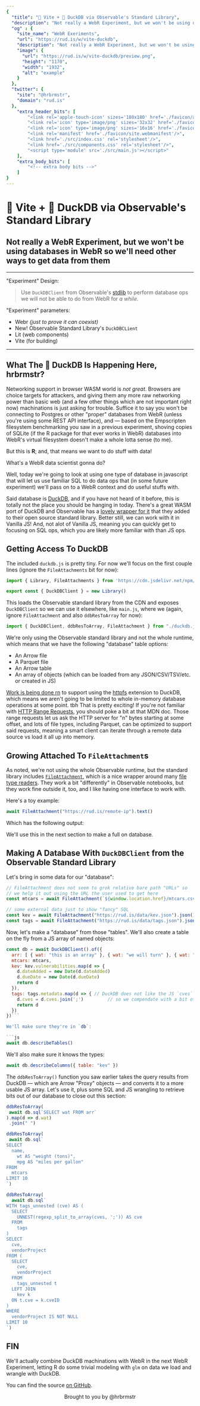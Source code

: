 ```yaml
---
{
  "title": "🧪 Vite + 🦆 DuckDB via Observable's Standard Library",
  "description": "Not really a WebR Experiment, but we won't be using databases in WebR so we'll need other ways to get data from them",
  "og" : {
    "site_name": "WebR Exeriments",
    "url": "https://rud.is/w/vite-duckdb",
    "description": "Not really a WebR Experiment, but we won't be using databases in WebR so we'll need other ways to get data from them",
    "image": {
      "url": "https://rud.is/w/vite-duckdb/preview.png",
      "height": "1170",
      "width": "1932",
      "alt": "example"
    }
  },
  "twitter": {
    "site": "@hrbrmstr",
    "domain": "rud.is"
  },
	"extra_header_bits": [
		"<link rel='apple-touch-icon' sizes='180x180' href='./favicon/apple-touch-icon.png'/>",
		"<link rel='icon' type='image/png' sizes='32x32' href='./favicon/favicon-32x32.png'/>",
		"<link rel='icon' type='image/png' sizes='16x16' href='./favicon/favicon-16x16.png'/>",
		"<link rel='manifest' href='./favicon/site.webmanifest'/>",
		"<link href='./src/index.css' rel='stylesheet'/>",
		"<link href='./src/components.css' rel='stylesheet'/>",
		"<script type='module' src='./src/main.js'></script>"
	],
	"extra_body_bits": [
		"<!-- extra body bits -->"
	]
}
---
```

# 🧪 Vite + 🦆 DuckDB via Observable's Standard Library

<status-message id="webr-status" text="WebR Loading…"></status-message>

## Not really a WebR Experiment, but we won't be using databases in WebR so we'll need other ways to get data from them
----------
"Experiment" Design:

>Use `DuckDBClient` from Observable's [stdlib](https://github.com/observablehq/stdlib/) to perform database ops we will not be able to do from WebR for _a while_.

"Experiment" parameters:

- Webr _(just to prove it can coexist)_
- <span class="pill">New!</span> Observable Standard Library's `DuckDBCLient`
- Lit (web components)
- Vite (for building)
----------

## What The 🦆 DuckDB Is Happening Here, hrbrmstr?

Networking support in browser WASM world is _not great_. Browsers are choice targets for attackers, and giving them any more raw networking power than basic web (and a few other things which are not important right now) machinations is just asking for trouble. Suffice it to say you won't be connecting to Postgres or other "proper" databases from WebR (unless you're using some REST API interface), and — based on the Empscripten filesystem benchmarking you saw in a previous experiment, shoving copies of SQLite (if the R package for that ever works in WebR) databases into WebR's virtual filesystem doesn't make a whole lotta sense (to me).

But this is **R**; and, that means we want to do stuff with data!

What's a WebR data scientist gonna do?

Well, today we're going to look at using one type of database in javascript that will let us use familiar SQL to do data ops that (in some future experiment) we'll pass on to a WebR context and do useful stuffs with.

Said database is [DuckDB](duckdb.org), and if you have not heard of it before, this is totally not the place you should be hanging in today. There's a great WASM port of DuckDB and Observable has a [lovely wrapper for it](https://observablehq.com/@observablehq/duckdb) that they added to their open source standard library. Better still, we can work with it in Vanilla JS! And, not alot of Vanilla JS, meaning you can quickly get to focusing on SQL ops, which you are likely more familiar with than JS ops.

## Getting Access To DuckDB

The included `duckdb.js` is pretty tiny. For now we'll focus on the first couple lines (ignore the `FileAttachments` bit for now):

```js
import { Library, FileAttachments } from 'https://cdn.jsdelivr.net/npm/@observablehq/stdlib@5.5.1/+esm'

export const { DuckDBClient } = new Library()
```

This loads the Observable standard library from the CDN and exposes `DuckDBClient` so we can use it elsewhere, like `main.js`, where we (again, ignore `FileAttachment` and also `ddbResToArray` for now):

```js
import { DuckDBClient, ddbResToArray, FileAttachment } from "./duckdb.js";
```

We're only using the Observable standard library and not the whole runtime, which means that we have the following "database" table options:

* An Arrow file
* A Parquet file
* An Arrow table
* An array of objects (which can be loaded from any JSON/CSV/TSV/etc. or created in JS)

[Work is being done rn](https://github.com/duckdb/duckdb-wasm/issues/1202) to support using the [httpfs](https://duckdb.org/docs/extensions/httpfs) extension to DuckDB, which means we aren't going to be limited to whole in-memory database operations at some point. tbh That is pretty exciting! If you're not familiar with [HTTP Range Requests](https://developer.mozilla.org/en-US/docs/Web/HTTP/Range_requests), you should poke a bit at that MDN doc. Those range requests let us ask the HTTP server for "n" bytes starting at some offset, and lots of file types, including Parquet, can be optimized to support said requests, meaning a smart client can iterate through a remote data source vs load it all up into memory.

## Growing Attached To `FileAttachment`s

As noted, we're not using the whole Observable runtime, but the standard library includes [`FileAttachment`](https://github.com/observablehq/stdlib/blob/main/src/fileAttachment.js), which is a nice wrapper around many [file type readers](https://github.com/observablehq/stdlib/blob/main/src/fileAttachment.js). They work a bit "differently" in Observable notebooks, but they work fine outside it, too, and I like having one interface to work with.

Here's a toy example:

```js
await FileAttachment("https://rud.is/remote-ip").text()
```

Which has the following output:

<simple-message id="bare-fa"></simple-message>

We'll use this in the next section to make a full on database.

## Making A Database With `DuckDBClient` from the Observable Standard Library

Let's bring in some data for our "database":

```js
// FileAttachment does not seem to grok relative bare path "URLs" so
// we help it out using the URL the user used to get here
const mtcars = await FileAttachment(`${window.location.href}/mtcars.csv`).csv({ typed: true })

// some external data just to show "fancy" SQL
const kev = await FileAttachment("https://rud.is/data/kev.json").json()
const tags = await FileAttachment("https://rud.is/data/tags.json").json()
```

Now, let's make a "database" from those "tables". We'll also create a table on the fly from a JS array of named objects:

```js
const db = await DuckDBClient().of({
  arr: [ { wat: "this is an array" }, { wat: "we will turn" }, { wat: "into a database table!" } ],
  mtcars: mtcars,
  kev: kev.vulnerabilities.map(d => {
    d.dateAdded = new Date(d.dateAdded)
    d.dueDate = new Date(d.dueDate)
    return d
  }),
  tags: tags.metadata.map(d => { // DuckDB does not like the JS `cves` "array" field
    d.cves = d.cves.join(';')         // so we compendate with a bit of wrangling
    return d
  })
})```

We'll make sure they're in `db`:

```js
await db.describeTables()
```

<simple-message id="describe-tables"></simple-message>

We'll also make sure it knows the types:

```js
await db.describeColumns({ table: "kev" })
```

<data-frame-view label = "'kev' table schema" id="kev-schema"></data-frame-view>

The `ddbResToArray()` function you saw earlier takes the query results from DuckDB — which are Arrow "Proxy" objects — and converts it to a more usable JS array. Let's use it, plus some SQL and JS wrangling to retrieve bits out of our database to close out this section:

```js
ddbResToArray(
 await db.sql`SELECT wat FROM arr`
).map(d => d.wat)
 .join(" ")
```

<simple-message id="wat-view"></simple-message>

```js
ddbResToArray(
 await db.sql`
SELECT 
  name, 
	wt AS "weight (tons)", 
	mpg AS "miles per gallon"
FROM 
  mtcars 
LIMIT 10
`)
```

<data-frame-view label="mtcars with modified colnames" id="mtcars-view"></data-frame-view>

```js
ddbResToArray(
  await db.sql`
WITH tags_unnested (cve) AS (
  SELECT 
    UNNEST(regexp_split_to_array(cves, ';')) AS cve 
  FROM 
    tags
)
SELECT 
  cve, 
  vendorProject 
FROM (
  SELECT
    cve, 
    vendorProject 
  FROM 
    tags_unnested t 
  LEFT JOIN 
    kev k 
  ON t.cve = k.cveID
) 
WHERE 
  vendorProject IS NOT NULL 
LIMIT 10
`)
```

<data-frame-view label="SQL joined tables" id="kev-view"></data-frame-view>

## FIN

We'll actually combine DuckDB machinations with WebR in the next WebR Experiment, letting R do some trivial modeling with `glm` on data we load and wrangle with DuckDB.

You can find the source [on GitHub](https://github.com/hrbrmstr/vite-duckdb).

<p style="text-align: center">Brought to you by @hrbrmstr</p>
